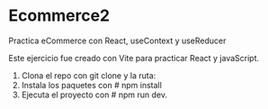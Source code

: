 # Ecommerce2
Practica eCommerce con React, useContext y useReducer 

Este ejercicio fue creado con Vite para practicar React y javaScript.
1. Clona el repo con git clone y la ruta: 
2. Instala los paquetes con # npm install
3. Ejecuta el proyecto con # npm run dev.

